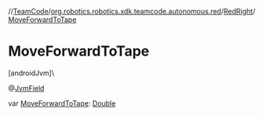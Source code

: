 //[TeamCode](../../../index.md)/[org.robotics.robotics.xdk.teamcode.autonomous.red](../index.md)/[RedRight](index.md)/[MoveForwardToTape](-move-forward-to-tape.md)

# MoveForwardToTape

[androidJvm]\

@[JvmField](https://kotlinlang.org/api/latest/jvm/stdlib/kotlin.jvm/-jvm-field/index.html)

var [MoveForwardToTape](-move-forward-to-tape.md): [Double](https://kotlinlang.org/api/latest/jvm/stdlib/kotlin/-double/index.html)
